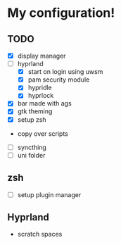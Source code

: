 # My configuration!

## TODO
- [X] display manager
- [ ] hyprland
  - [X] start on login using uwsm
  - [x] pam security module
  - [X] hypridle
  - [X] hyprlock
- [x] bar made with ags
- [x] gtk theming
- [x] setup zsh
- copy over scripts
- [ ] syncthing
- [ ] uni folder

## zsh
- [ ] setup plugin manager

## Hyprland
- scratch spaces
